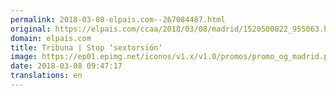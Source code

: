 ```yaml
---
permalink: 2018-03-08-elpais.com--267084487.html
original: https://elpais.com/ccaa/2018/03/08/madrid/1520500822_955063.html#?ref=rss&format=simple&link=link
domain: elpais.com
title: Tribuna | Stop ‘sextorsión‘
image: https://ep01.epimg.net/iconos/v1.x/v1.0/promos/promo_og_madrid.png
date: 2018-03-08 09:47:17
translations: en
---
```


